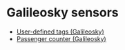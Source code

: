 # Galileosky sensors

* [User-defined tags (Galileosky)](user-defined-tags-galileosky.md)
* [Passenger counter (Galileosky)](passenger-counter-galileosky.md)
